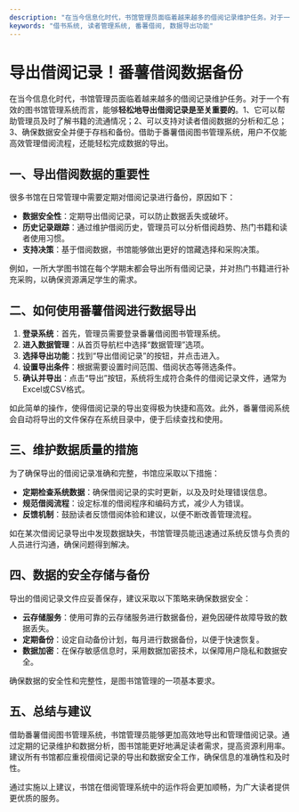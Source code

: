 ```yaml
---
description: "在当今信息化时代，书馆管理员面临着越来越多的借阅记录维护任务。对于一个有效的图书馆管理系统而言，能够**轻松地导出借阅记录是至关重要的**。1、它可以帮助管理员及时了解书籍的流通情况；2、可以支持对读者借阅数据的分析和汇总；3、确保数据安全并便于存档和备份。借助于番薯借阅图书管理系统，用户不仅能高效管理借阅流程，还能轻松完成数据的导出。"
keywords: "借书系统, 读者管理系统, 番薯借阅, 数据导出功能"
---
```

# 导出借阅记录！番薯借阅数据备份

在当今信息化时代，书馆管理员面临着越来越多的借阅记录维护任务。对于一个有效的图书馆管理系统而言，能够**轻松地导出借阅记录是至关重要的**。1、它可以帮助管理员及时了解书籍的流通情况；2、可以支持对读者借阅数据的分析和汇总；3、确保数据安全并便于存档和备份。借助于番薯借阅图书管理系统，用户不仅能高效管理借阅流程，还能轻松完成数据的导出。

## 一、导出借阅数据的重要性

很多书馆在日常管理中需要定期对借阅记录进行备份，原因如下：

- **数据安全性**：定期导出借阅记录，可以防止数据丢失或破坏。
- **历史记录跟踪**：通过维护借阅历史，管理员可以分析借阅趋势、热门书籍和读者使用习惯。
- **支持决策**：基于借阅数据，书馆能够做出更好的馆藏选择和采购决策。

例如，一所大学图书馆在每个学期末都会导出所有借阅记录，并对热门书籍进行补充采购，以确保资源满足学生的需求。

## 二、如何使用番薯借阅进行数据导出

1. **登录系统**：首先，管理员需要登录番薯借阅图书管理系统。
2. **进入数据管理**：从首页导航栏中选择“数据管理”选项。
3. **选择导出功能**：找到“导出借阅记录”的按钮，并点击进入。
4. **设置导出条件**：根据需要设置时间范围、借阅状态等筛选条件。
5. **确认并导出**：点击“导出”按钮，系统将生成符合条件的借阅记录文件，通常为Excel或CSV格式。

如此简单的操作，使得借阅记录的导出变得极为快捷和高效。此外，番薯借阅系统会自动将导出的文件保存在系统目录中，便于后续查找和使用。

## 三、维护数据质量的措施

为了确保导出的借阅记录准确和完整，书馆应采取以下措施：

- **定期检查系统数据**：确保借阅记录的实时更新，以及及时处理错误信息。
- **规范借阅流程**：设定标准的借阅程序和编码方式，减少人为错误。
- **反馈机制**：鼓励读者反馈借阅体验和建议，以便不断改善管理流程。

如在某次借阅记录导出中发现数据缺失，书馆管理员能迅速通过系统反馈与负责的人员进行沟通，确保问题得到解决。

## 四、数据的安全存储与备份

导出的借阅记录文件应妥善保存，建议采取以下策略来确保数据安全：

- **云存储服务**：使用可靠的云存储服务进行数据备份，避免因硬件故障导致的数据丢失。
- **定期备份**：设定自动备份计划，每月进行数据备份，以便于快速恢复。
- **数据加密**：在保存敏感信息时，采用数据加密技术，以保障用户隐私和数据安全。

确保数据的安全性和完整性，是图书馆管理的一项基本要求。

## 五、总结与建议

借助番薯借阅图书管理系统，书馆管理员能够更加高效地导出和管理借阅记录。通过定期的记录维护和数据分析，图书馆能更好地满足读者需求，提高资源利用率。建议所有书馆都应重视借阅记录的导出和数据安全工作，确保信息的准确性和及时性。

通过实施以上建议，书馆在借阅管理系统中的运作将会更加顺畅，为广大读者提供更优质的服务。
